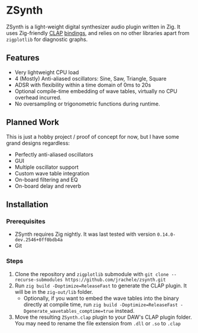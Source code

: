 # ZSynth

ZSynth is a light-weight digital synthesizer audio plugin written in Zig.
It uses Zig-friendly [CLAP](https://github.com/free-audio/clap) [bindings](https://git.sr.ht/~interpunct/clap-zig-bindings), and relies on no other libraries apart from `zigplotlib` for diagnostic graphs.

## Features
- Very lightweight CPU load
- 4 (Mostly) Anti-aliased oscillators: Sine, Saw, Triangle, Square
- ADSR with flexibility within a time domain of 0ms to 20s
- Optional compile-time embedding of wave tables, virtually no CPU overhead incurred.
- No oversampling or trigonometric functions during runtime.

## Planned Work
This is just a hobby project / proof of concept for now, but I have some grand designs regardless:

- Perfectly anti-aliased oscillators
- GUI
- Multiple oscillator support
- Custom wave table integration
- On-board filtering and EQ
- On-board delay and reverb

## Installation

### Prerequisites
- ZSynth requires Zig nightly. It was last tested with version `0.14.0-dev.2546+0ff0bdb4a`
- Git

### Steps
1. Clone the repository and `zigplotlib` submodule with `git clone --recurse-submodules https://github.com/jrachele/zsynth.git`
2. Run `zig build -Doptimize=ReleaseFast` to generate the CLAP plugin. It will be in the `zig-out/lib` folder.
    - Optionally, if you want to embed the wave tables into the binary directly at compile time, run `zig build -Doptimize=ReleaseFast -Dgenerate_wavetables_comptime=true` instead.
3. Move the resulting `ZSynth.clap` plugin to your DAW's CLAP plugin folder. You may need to rename the file extension from `.dll` or `.so` to `.clap`


